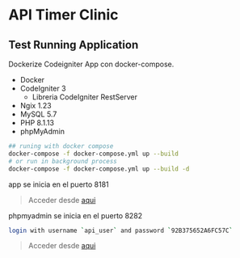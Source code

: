 # API Timer Clinic

## Test Running Application

Dockerize Codeigniter App con docker-compose.

* Docker
* CodeIgniter 3
    * Libreria CodeIgniter RestServer
* Ngix 1.23
* MySQL 5.7
* PHP 8.1.13
* phpMyAdmin

```sh
## runing with docker compose
docker-compose -f docker-compose.yml up --build
# or run in background process 
docker-compose -f docker-compose.yml up --build -d
```

app se inicia en el puerto 8181
> Acceder desde [aqui](http://localhost:8181/)


phpmyadmin se inicia en el puerto 8282
```sh
login with username `api_user` and password `92B375652A6FC57C`
```
> Acceder desde [aqui](http://localhost:8282/)
